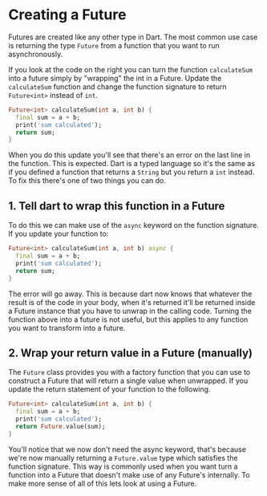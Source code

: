 # Creating a Future

Futures are created like any other type in Dart. The most common use case is returning the type `Future` from a function that you want to run asynchronously.

If you look at the code on the right you can turn the function `calculateSum` into a future simply by "wrapping" the int in a Future. Update the `calculateSum` function and change the function signature to return `Future<int>` instead of `int`. 

```dart
Future<int> calculateSum(int a, int b) {
  final sum = a + b;
  print('sum calculated');
  return sum;
}
```

When you do this update you'll see that there's an error on the last line in the function. This is expected. Dart is a typed language so it's the same as if you defined a function that returns a `String` but you return a `int` instead. To fix this there's one of two things you can do.

## 1. Tell dart to wrap this function in a Future

To do this we can make use of the `async` keyword on the function signature. If you update your function to:

```dart
Future<int> calculateSum(int a, int b) async {
  final sum = a + b;
  print('sum calculated');
  return sum;
}
```

The error will go away. This is because dart now knows that whatever the result is of the code in your body, when it's returned it'll be returned inside a Future instance that you have to unwrap in the calling code. Turning the function above into a future is not useful, but this applies to any function you want to transform into a future.

## 2. Wrap your return value in a Future (manually)

The `Future` class provides you with a factory function that you can use to construct a Future that will return a single value when unwrapped. If you update the return statement of your function to the following.

```dart
Future<int> calculateSum(int a, int b) {
  final sum = a + b;
  print('sum calculated');
  return Future.value(sum);
}
```

You'll notice that we now don't need the async keyword, that's because we're now manually returning a `Future.value` type which satisfies the function signature. This way is commonly used when you want turn a function into a Future that doesn't make use of any Future's internally. To make more sense of all of this lets look at using a Future.
